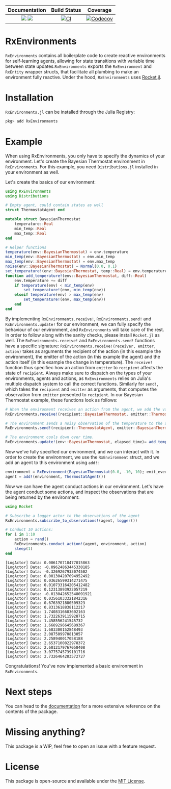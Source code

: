| **Documentation**                                                         | **Build Status**                 | **Coverage**                       |
|:-------------------------------------------------------------------------:|:--------------------------------:|:----------------------------------:|
| [![][docs-stable-img]][docs-stable-url] [![][docs-dev-img]][docs-dev-url] | [![CI][ci-img]][ci-url]         | [![Codecov][codecov-img]][codecov-url] |


[docs-dev-img]: https://img.shields.io/badge/docs-dev-blue.svg
[docs-dev-url]: https://biaslab.github.io/RxEnvironments.jl/dev

[docs-stable-img]: https://img.shields.io/badge/docs-stable-blue.svg
[docs-stable-url]: https://biaslab.github.io/RxEnvironments.jl/stable

[ci-img]: https://github.com/biaslab/RxEnvironments.jl/actions/workflows/CI.yml/badge.svg?branch=main
[ci-url]: https://github.com/biaslab/RxEnvironments.jl/actions/workflows/CI.yml?query=branch%3Amain

[codecov-img]: https://codecov.io/gh/biaslab/RxEnvironments.jl/graph/badge.svg?token=CxR2jysX7Z
[codecov-url]: https://codecov.io/gh/biaslab/RxEnvironments.jl?branch=master

# RxEnvironments

`RxEnvironments` contains all boilerplate code to create reactive environments for self-learning agents, allowing for state transitions with variable time between state updates.`RxEnvironments` exports the `RxEnvironment` and `RxEntity` wrapper structs, that facilitate all plumbing to make an environment fully reactive. Under the hood, `RxEnvironments` uses [Rocket.jl](https://www.github.com/biaslab/Rocket.jl).

# Installation
`RxEnvironments.jl` can be installed through the Julia Registry:
```bash
pkg> add RxEnvironments
```
# Example

When using RxEnvironments, you only have to specify the dynamics of your environment. Let's create the Bayesian Thermostat environment in `RxEnvironments`. For this example, you need `Distributions.jl` installed in your environment as well. 

Let's create the basics of our environment:

```julia
using RxEnvironments
using Distributions

# Empty agent, could contain states as well
struct ThermostatAgent end

mutable struct BayesianThermostat
    temperature::Real
    min_temp::Real
    max_temp::Real
end

# Helper functions
temperature(env::BayesianThermostat) = env.temperature
min_temp(env::BayesianThermostat) = env.min_temp
max_temp(env::BayesianThermostat) = env.max_temp
noise(env::BayesianThermostat) = Normal(0.0, 0.1)
set_temperature!(env::BayesianThermostat, temp::Real) = env.temperature = temp
function add_temperature!(env::BayesianThermostat, diff::Real) 
    env.temperature += diff
    if temperature(env) < min_temp(env)
        set_temperature!(env, min_temp(env))
    elseif temperature(env) > max_temp(env)
        set_temperature!(env, max_temp(env))
    end
end
```

By implementing `RxEnvironments.receive!`, `RxEnvironments.send!` and `RxEnvironments.update!` for our environment, we can fully specify the behaviour of our environment, and `RxEnvironments` will take care of the rest. In order to follow along with the sanity checks, please install `Rocket.jl` as well. The `RxEnvironments.receive!` and `RxEnvironments.send!` functions have a specific signature: `RxEnvironments.receive!(receiver, emitter, action)` takes as arguments the recipient of the action (in this example the environment), the emitter of the action (in this example the agent) and the action itself (in this example the change in temperature). The `receive!` function thus specifiec how an action from `emitter` to `recipient` affects the state of `recipient`. Always make sure to dispatch on the types of your environments, agents and actions, as `RxEnvironments` relies on Julia's multiple dispatch system to call the correct functions. Similarly for `send!`, which takes the `recipient` and `emitter` as arguments, that computes the observation from `emitter` presented to `recipient`. In our Bayesian Thermostat example, these functions look as follows:

```julia
# When the environment receives an action from the agent, we add the value of the action to the environment temperature.
RxEnvironments.receive!(recipient::BayesianThermostat, emitter::ThermostatAgent, action::Float64) = add_temperature!(recipient, action)

# The environment sends a noisy observation of the temperature to the agent.
RxEnvironments.send!(recipient::ThermostatAgent, emitter::BayesianThermostat) = temperature(emitter) + rand(noise(emitter))

# The environment cools down over time.
RxEnvironments.update!(env::BayesianThermostat, elapsed_time)= add_temperature!(env, -0.1 * elapsed_time)
```

Now we've fully specified our environment, and we can interact with it. In order to create the environment, we use the `RxEnvironment` struct, and we add an agent to this environment using `add!`:

```julia
environment = RxEnvironment(BayesianThermostat(0.0, -10, 10); emit_every_ms = 900)
agent = add!(environment, ThermostatAgent())
```

Now we can have the agent conduct actions in our environment. Let's have the agent conduct some actions, and inspect the observations that are being returned by the environment:

```julia
using Rocket

# Subscribe a logger actor to the observations of the agent
RxEnvironments.subscribe_to_observations!(agent, logger())

# Conduct 10 actions:
for i in 1:10
    action = rand()
    RxEnvironments.conduct_action!(agent, environment, action)
    sleep(1)
end
```

```
[LogActor] Data: 0.006170718477015863
[LogActor] Data: -0.09624863445330185
[LogActor] Data: -0.3269267933074502
[LogActor] Data: 0.001304207094952492
[LogActor] Data: 0.03626599314271475
[LogActor] Data: 0.010733164205412482
[LogActor] Data: 0.12313893922057219
[LogActor] Data: -0.013042652548091921
[LogActor] Data: 0.03561033321842316
[LogActor] Data: 0.6763921880509323
[LogActor] Data: 0.8313618838112217
[LogActor] Data: 1.7408316683602163
[LogActor] Data: 1.7322639115928715
[LogActor] Data: 1.458556241545732
[LogActor] Data: 1.6689296645689367
[LogActor] Data: 1.683300152848493
[LogActor] Data: 2.087509970813057
[LogActor] Data: 2.258940017058188
[LogActor] Data: 2.6537100822978372
[LogActor] Data: 2.6012179767058408
[LogActor] Data: 3.0775745739101716
[LogActor] Data: 2.7326464283572727
```

Congratulations! You've now implemented a basic environment in `RxEnvironments`.

# Next steps
You can head to the [documentation](https://biaslab.github.io/RxEnvironments.jl/stable) for a more extensive reference on the contents of the package. 

# Missing anything?

This package is a WIP, feel free to open an issue with a feature request.

# License
This package is open-source and available under the [MIT License](https://github.com/biaslab/RxEnvironments.jl/blob/main/LICENSE).